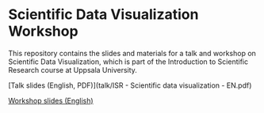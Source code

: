 # Scientific Data Visualization Workshop

This repository contains the slides and materials for a talk and workshop on Scientific Data Visualization, which is part of the Introduction to Scientific Research course at Uppsala University.

[Talk slides (English, PDF)](talk/ISR - Scientific data visualization - EN.pdf)

[Workshop slides (English)](https://gkaramanis.github.io/ISR-Workshop/)
